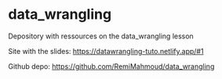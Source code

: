 # data_wrangling
Depository with ressources on the data_wrangling lesson

Site with the slides: https://datawrangling-tuto.netlify.app/#1

Github depo: https://github.com/RemiMahmoud/data_wrangling
